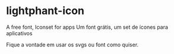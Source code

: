 # lightphant-icon
A free font, Iconset for apps
Um font grátis, um set de ícones para aplicativos

Fique a vontade em usar os svgs ou font como quiser.
